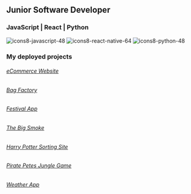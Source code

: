 ## Junior Software Developer 
### JavaScript | React | Python 

![icons8-javascript-48](https://user-images.githubusercontent.com/73244796/195194870-0e7ebf1e-0864-462c-abaf-fe50d2d228b3.png) ![icons8-react-native-64](https://user-images.githubusercontent.com/73244796/195195045-fcb3fcda-4c73-49a0-832f-5ca521af480d.png) ![icons8-python-48](https://user-images.githubusercontent.com/73244796/195195137-48f9f9e9-a90d-42c0-8a4b-bb77d9579f0a.png)

### My deployed projects
###### [eCommerce Website](https://github.com/Pea75x/E-commerce_website)
###### [Bag Factory](https://github.com/Pea75x/backpack-project)
###### [Festival App](https://github.com/Pea75x/project-4-frontend)
###### [The Big Smoke](https://github.com/Pea75x/GA-project-3-frontend)
###### [Harry Potter Sorting Site](https://github.com/Pea75x/project2)
###### [Pirate Petes Jungle Game](https://github.com/Pea75x/GA-project-1/blob/master/README.md)
###### [Weather App](https://github.com/Pea75x/Weather-App2)




